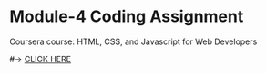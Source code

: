 # Module-4 Coding Assignment

Coursera course: HTML, CSS, and Javascript for Web Developers

#-> [CLICK HERE](https://mvale17.github.io/Coursera-Test/mod4_solution/index.html)
